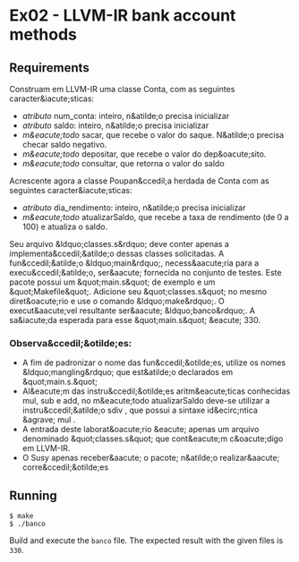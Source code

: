 # Ex02 - LLVM-IR bank account methods

## Requirements

Construam em LLVM-IR uma classe Conta, com as seguintes caracter&amp;iacute;sticas:

* *atributo* num_conta: inteiro, n&amp;atilde;o precisa inicializar
* *atributo* saldo: inteiro, n&amp;atilde;o precisa inicializar
* *m&amp;eacute;todo* sacar, que recebe o valor do saque. N&amp;atilde;o precisa checar saldo negativo.
* *m&amp;eacute;todo* depositar, que recebe o valor do dep&amp;oacute;sito.
* *m&amp;eacute;todo* consultar, que retorna o valor do saldo

Acrescente agora a classe Poupan&amp;ccedil;a herdada de Conta com as seguintes caracter&amp;iacute;sticas:

* *atributo* dia_rendimento: inteiro, n&amp;atilde;o precisa inicializar
* *m&amp;eacute;todo* atualizarSaldo, que recebe a taxa de rendimento (de 0 a 100) e atualiza o saldo.

Seu arquivo &amp;ldquo;classes.s&amp;rdquo; deve conter apenas a implementa&amp;ccedil;&amp;atilde;o dessas classes solicitadas. A fun&amp;ccedil;&amp;atilde;o &amp;ldquo;main&amp;rdquo;, necess&amp;aacute;ria para a execu&amp;ccedil;&amp;atilde;o, ser&amp;aacute; fornecida no conjunto de testes. Este pacote possui um &amp;quot;main.s&amp;quot; de exemplo e um &amp;quot;Makefile&amp;quot;. Adicione seu &amp;quot;classes.s&amp;quot; no mesmo diret&amp;oacute;rio e use o comando &amp;ldquo;make&amp;rdquo;. O execut&amp;aacute;vel resultante ser&amp;aacute; &amp;ldquo;banco&amp;rdquo;. A sa&amp;iacute;da esperada para esse &amp;quot;main.s&amp;quot; &amp;eacute; 330.

### Observa&amp;ccedil;&amp;otilde;es:

* A fim de padronizar o nome das fun&amp;ccedil;&amp;otilde;es, utilize os nomes &amp;ldquo;mangling&amp;rdquo; que est&amp;atilde;o declarados em &amp;quot;main.s.&amp;quot;
* Al&amp;eacute;m das instru&amp;ccedil;&amp;otilde;es aritm&amp;eacute;ticas conhecidas mul, sub e add, no m&amp;eacute;todo atualizarSaldo deve-se utilizar a instru&amp;ccedil;&amp;atilde;o sdiv , que possui a sintaxe id&amp;ecirc;ntica &amp;agrave; mul .
* A entrada deste laborat&amp;oacute;rio &amp;eacute; apenas um arquivo denominado &amp;quot;classes.s&amp;quot; que cont&amp;eacute;m c&amp;oacute;digo em LLVM-IR.
* O Susy apenas receber&amp;aacute; o pacote; n&amp;atilde;o realizar&amp;aacute; corre&amp;ccedil;&amp;otilde;es


## Running

	$ make
	$ ./banco

Build and execute the `banco` file. The expected result with the given files is `330`.
